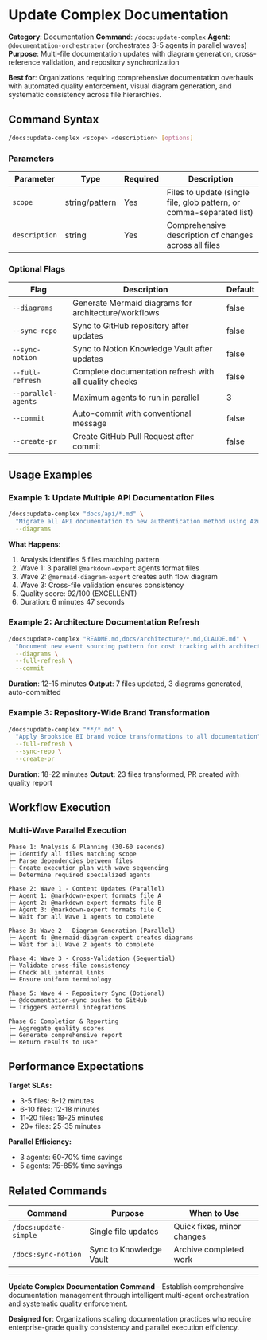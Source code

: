# Update Complex Documentation

**Category**: Documentation
**Command**: `/docs:update-complex`
**Agent**: `@documentation-orchestrator` (orchestrates 3-5 agents in parallel waves)
**Purpose**: Multi-file documentation updates with diagram generation, cross-reference validation, and repository synchronization

**Best for**: Organizations requiring comprehensive documentation overhauls with automated quality enforcement, visual diagram generation, and systematic consistency across file hierarchies.

## Command Syntax

```bash
/docs:update-complex <scope> <description> [options]
```

### Parameters

| Parameter | Type | Required | Description |
|-----------|------|----------|-------------|
| `scope` | string/pattern | Yes | Files to update (single file, glob pattern, or comma-separated list) |
| `description` | string | Yes | Comprehensive description of changes across all files |

### Optional Flags

| Flag | Description | Default |
|------|-------------|---------|
| `--diagrams` | Generate Mermaid diagrams for architecture/workflows | false |
| `--sync-repo` | Sync to GitHub repository after updates | false |
| `--sync-notion` | Sync to Notion Knowledge Vault after updates | false |
| `--full-refresh` | Complete documentation refresh with all quality checks | false |
| `--parallel-agents` | Maximum agents to run in parallel | 3 |
| `--commit` | Auto-commit with conventional message | false |
| `--create-pr` | Create GitHub Pull Request after commit | false |

## Usage Examples

### Example 1: Update Multiple API Documentation Files

```bash
/docs:update-complex "docs/api/*.md" \
  "Migrate all API documentation to new authentication method using Azure Managed Identity" \
  --diagrams
```

**What Happens:**
1. Analysis identifies 5 files matching pattern
2. Wave 1: 3 parallel `@markdown-expert` agents format files
3. Wave 2: `@mermaid-diagram-expert` creates auth flow diagram
4. Wave 3: Cross-file validation ensures consistency
5. Quality score: 92/100 (EXCELLENT)
6. Duration: 6 minutes 47 seconds

### Example 2: Architecture Documentation Refresh

```bash
/docs:update-complex "README.md,docs/architecture/*.md,CLAUDE.md" \
  "Document new event sourcing pattern for cost tracking with architecture diagrams" \
  --diagrams \
  --full-refresh \
  --commit
```

**Duration**: 12-15 minutes
**Output**: 7 files updated, 3 diagrams generated, auto-committed

### Example 3: Repository-Wide Brand Transformation

```bash
/docs:update-complex "**/*.md" \
  "Apply Brookside BI brand voice transformations to all documentation" \
  --full-refresh \
  --sync-repo \
  --create-pr
```

**Duration**: 18-22 minutes
**Output**: 23 files transformed, PR created with quality report

## Workflow Execution

### Multi-Wave Parallel Execution

```
Phase 1: Analysis & Planning (30-60 seconds)
├─ Identify all files matching scope
├─ Parse dependencies between files
├─ Create execution plan with wave sequencing
└─ Determine required specialized agents

Phase 2: Wave 1 - Content Updates (Parallel)
├─ Agent 1: @markdown-expert formats file A
├─ Agent 2: @markdown-expert formats file B
├─ Agent 3: @markdown-expert formats file C
└─ Wait for all Wave 1 agents to complete

Phase 3: Wave 2 - Diagram Generation (Parallel)
├─ Agent 4: @mermaid-diagram-expert creates diagrams
└─ Wait for all Wave 2 agents to complete

Phase 4: Wave 3 - Cross-Validation (Sequential)
├─ Validate cross-file consistency
├─ Check all internal links
└─ Ensure uniform terminology

Phase 5: Wave 4 - Repository Sync (Optional)
├─ @documentation-sync pushes to GitHub
└─ Triggers external integrations

Phase 6: Completion & Reporting
├─ Aggregate quality scores
├─ Generate comprehensive report
└─ Return results to user
```

## Performance Expectations

**Target SLAs:**
- 3-5 files: 8-12 minutes
- 6-10 files: 12-18 minutes
- 11-20 files: 18-25 minutes
- 20+ files: 25-35 minutes

**Parallel Efficiency:**
- 3 agents: 60-70% time savings
- 5 agents: 75-85% time savings

## Related Commands

| Command | Purpose | When to Use |
|---------|---------|-------------|
| `/docs:update-simple` | Single file updates | Quick fixes, minor changes |
| `/docs:sync-notion` | Sync to Knowledge Vault | Archive completed work |

---

**Update Complex Documentation Command** - Establish comprehensive documentation management through intelligent multi-agent orchestration and systematic quality enforcement.

**Designed for**: Organizations scaling documentation practices who require enterprise-grade quality consistency and parallel execution efficiency.
